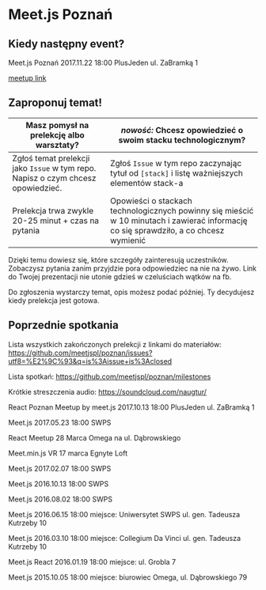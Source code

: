 # Meet.js Poznań

## Kiedy następny event?

Meet.js Poznań
2017.11.22 18:00
PlusJeden ul. ZaBramką 1

[meetup link](https://www.meetup.com/meet-js-Pozna%C5%84/events/244939516/)


## Zaproponuj temat!

Masz pomysł na prelekcję albo warsztaty? | *nowość:*  Chcesz opowiedzieć o swoim stacku technologicznym?
 --- | ---
Zgłoś temat prelekcji jako `Issue` w tym repo. Napisz o czym chcesz opowiedzieć. |  Zgłoś `Issue` w tym repo zaczynając tytuł od `[stack]` i listę ważniejszych elementów stack-a
Prelekcja trwa zwykle 20-25 minut + czas na pytania| Opowieści o stackach technologicznych powinny się mieścić w 10 minutach i zawierać informację co się sprawdziło, a co chcesz wymienić


Dzięki temu dowiesz się, które szczegóły zainteresują uczestników.
Zobaczysz pytania zanim przyjdzie pora odpowiedziec na nie na żywo.
Link do Twojej prezentacji nie utonie gdzieś w czeluściach wątków na fb.

Do zgłoszenia wystarczy temat, opis możesz podać później. Ty decydujesz kiedy prelekcja jest gotowa.

## Poprzednie spotkania

Lista wszystkich zakończonych prelekcji z linkami do materiałów:
https://github.com/meetjspl/poznan/issues?utf8=%E2%9C%93&q=is%3Aissue+is%3Aclosed

Lista spotkań:
https://github.com/meetjspl/poznan/milestones

Krótkie streszczenia audio:
https://soundcloud.com/naugtur/

React Poznan Meetup by meet.js
2017.10.13 18:00
PlusJeden ul. ZaBramką 1

Meet.js
2017.05.23 18:00
SWPS

React Meetup
28 Marca 
Omega na ul. Dąbrowskiego 

Meet.min.js VR 
17 marca
Egnyte Loft 

Meet.js
2017.02.07 18:00
SWPS

Meet.js
2016.10.13 18:00
SWPS

Meet.js
2016.08.02 18:00
SWPS

Meet.js
2016.06.15 18:00
miejsce: Uniwersytet SWPS ul. gen. Tadeusza Kutrzeby 10

Meet.js
2016.03.10 18:00
miejsce: Collegium Da Vinci ul. gen. Tadeusza Kutrzeby 10

Meet.js React
2016.01.19 18:00
miejsce: ul. Grobla 7 

Meet.js
2015.10.05 18:00
miejsce: biurowiec Omega, ul. Dąbrowskiego 79
